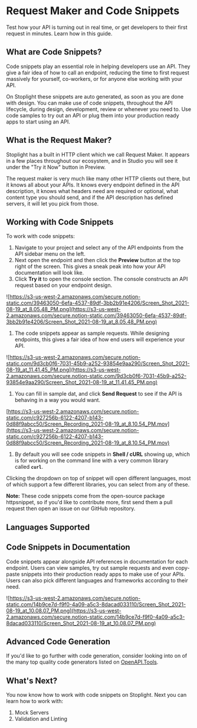 # Request Maker and Code Snippets

Test how your API is turning out in real time, or get developers to their first request in minutes. Learn how in this guide.  

## What are Code Snippets?

Code snippets play an essential role in helping developers use an API. They give a fair idea of how to call an endpoint, reducing the time to first request massively for yourself, co-workers, or for anyone else working with your API. 

On Stoplight these snippets are auto generated, as soon as you are done with design. You can make use of code snippets, throughout the API lifecycle, during design, development, review or whenever you need to. Use code samples to try out an API or plug them into your production ready apps to start using an API. 

## What is the Request Maker?

Stoplight  has a built in HTTP client which we call Request Maker. It appears in a few places throughout our ecosystem, and in Studio you will see it under the "Try it Now" button in Preview.

The request maker is very much like many other HTTP clients out there, but it knows all about your APIs. It knows every endpoint defined in the API description, it knows what headers need are required or optional, what content type you should send, and if the API description has defined servers, it will let you pick from those.

## Working with Code Snippets

 To work with code snippets: 

1. Navigate to your project and select any of the API endpoints from the API sidebar menu on the left.
2. Next open the endpoint and then click the **Preview** button at the top right of the screen. This gives a sneak peak into how your API documentation will look like. 
3. Click **Try it** to open the console section. The console constructs an API request based on your endpoint design. 

![https://s3-us-west-2.amazonaws.com/secure.notion-static.com/39463050-6efa-4537-89df-3bb2b91e4206/Screen_Shot_2021-08-19_at_8.05.48_PM.png](https://s3-us-west-2.amazonaws.com/secure.notion-static.com/39463050-6efa-4537-89df-3bb2b91e4206/Screen_Shot_2021-08-19_at_8.05.48_PM.png)

1. The code snippets appear as sample requests. While designing endpoints, this gives a fair idea of how end users will experience your API. 

![https://s3-us-west-2.amazonaws.com/secure.notion-static.com/9d3cb0f6-7031-45b9-a252-93854e9aa290/Screen_Shot_2021-08-19_at_11.41.45_PM.png](https://s3-us-west-2.amazonaws.com/secure.notion-static.com/9d3cb0f6-7031-45b9-a252-93854e9aa290/Screen_Shot_2021-08-19_at_11.41.45_PM.png)

1. You can fill in sample dat, and click **Send Request** to see if the API is behaving in a way you would want. 

[https://s3-us-west-2.amazonaws.com/secure.notion-static.com/c927256b-6122-4207-b143-0d88f9abcc50/Screen_Recording_2021-08-19_at_8.10.54_PM.mov](https://s3-us-west-2.amazonaws.com/secure.notion-static.com/c927256b-6122-4207-b143-0d88f9abcc50/Screen_Recording_2021-08-19_at_8.10.54_PM.mov)

1. By default you will see code snippets in **Shell / cURL** showing up, which is for working on the command line with a very common library called **`curl`**.

Clicking the dropdown on top of snippet will open different languages, most of which support a few different libraries, you can select from any of these. 

**Note:** These code snippets come from the open-source package httpsnippet, so if you'd like to contribute more, first send them a pull request then open an issue on our GitHub repository.

## Languages Supported

## Code Snippets in Documentation

Code snippets appear alongside API references in documentation for each endpoint. Users can view samples, try out sample requests and even copy-paste snippets into their production ready apps to make use of your APIs. Users can also pick different languages and frameworks according to their need. 

![https://s3-us-west-2.amazonaws.com/secure.notion-static.com/14b9ce7d-f9f0-4a09-a5c3-8dacad033110/Screen_Shot_2021-08-19_at_10.08.07_PM.png](https://s3-us-west-2.amazonaws.com/secure.notion-static.com/14b9ce7d-f9f0-4a09-a5c3-8dacad033110/Screen_Shot_2021-08-19_at_10.08.07_PM.png)

## **Advanced Code Generation**

If you'd like to go further with code generation, consider looking into on of the many top quality code generators listed on [OpenAPI.Tools](https://openapi.tools/).

## What's Next?

You now know how to work with code snippets on Stoplight. Next you can learn how to work with:

1. Mock Servers
2. Validation and Linting